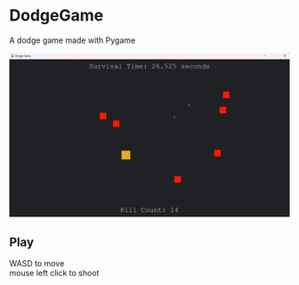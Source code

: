 # DodgeGame
A dodge game made with Pygame

<img src="public/images/preview.jpg" alt="game_play_preview">

## Play
WASD to move<br/>
mouse left click to shoot